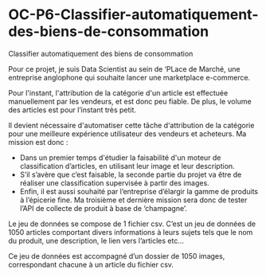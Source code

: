 # OC-P6-Classifier-automatiquement-des-biens-de-consommation
Classifier automatiquement des biens de consommation


Pour ce projet, je suis Data Scientist au sein de ‘PLace de Marché, une entreprise anglophone qui souhaite lancer une marketplace e-commerce.

Pour l'instant, l'attribution de la catégorie d'un article est effectuée manuellement par les vendeurs, et est donc peu fiable. De plus, le volume des articles est pour l’instant très petit.

Il devient nécessaire d'automatiser cette tâche d‘attribution de la catégorie pour une meilleure expérience utilisateur des vendeurs et acheteurs. Ma mission est donc :
- Dans un premier temps d'étudier la faisabilité d'un moteur de classification d’articles, en utilisant leur image et leur description.
- S’il s’avère que c’est faisable, la seconde partie du projet va être de réaliser une classification supervisée à partir des images.
- Enfin, il est aussi souhaité par l’entreprise d’élargir la gamme de produits à l’épicerie fine. Ma troisième et dernière mission sera donc de tester l’API de collecte de produit à base de ‘champagne’.

Le jeu de données se compose de 1 fichier csv. C’est un jeu de données de 1050 articles comportant divers informations à leurs sujets tels que le nom du produit, une description, le lien vers l’articles etc…

Ce jeu de données est accompagné d’un dossier de 1050 images, correspondant chacune à un article du fichier csv.
